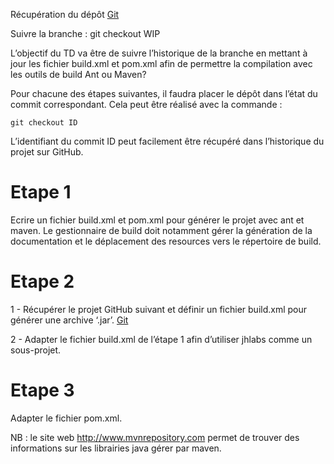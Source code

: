 Récupération du dépôt [Git](https://github.com/czanni/TestProject.git)

Suivre la branche :
	git checkout WIP

L’objectif du TD va être de suivre l’historique de la branche
en mettant à jour les fichier build.xml et pom.xml
afin de permettre la compilation avec les outils de build Ant ou Maven?

Pour chacune des étapes suivantes, il faudra placer le dépôt dans l’état
du commit correspondant. Cela peut être réalisé avec la commande :

	git checkout ID

L’identifiant du commit ID peut facilement être récupéré dans l’historique du projet 
sur GitHub.

# Etape 1  

Ecrire un fichier build.xml et pom.xml pour générer le projet avec ant et maven.
Le gestionnaire de build doit notamment gérer la génération de la documentation
et le déplacement des resources vers le répertoire de build.

# Etape 2

1 - Récupérer le projet GitHub suivant et définir un fichier build.xml pour générer une archive ‘.jar’.
	[Git](https://github.com/axet/jhlabs)
	
2 - Adapter le fichier build.xml de l’étape 1 afin d’utiliser jhlabs comme un sous-projet.

# Etape 3

Adapter le fichier pom.xml.

NB : le site web http://www.mvnrepository.com permet de trouver des informations
sur les librairies java gérer par maven. 

